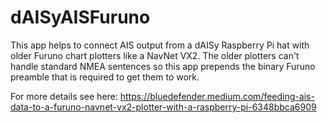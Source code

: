 # dAISyAISFuruno
This app helps to connect AIS output from a dAISy Raspberry Pi hat with older Furuno chart plotters like a NavNet VX2. The older plotters can't handle standard NMEA sentences so this app prepends the binary Furuno preamble
that is required to get them to work. 

For more details see here:
https://bluedefender.medium.com/feeding-ais-data-to-a-furuno-navnet-vx2-plotter-with-a-raspberry-pi-6348bbca6909
